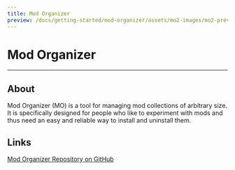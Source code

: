 ```yaml
---
title: Mod Organizer
preview: /docs/getting-started/mod-organizer/assets/mo2-images/mo2-preview.png
---
```


# Mod Organizer

___

## About

Mod Organizer (MO) is a tool for managing mod collections of arbitrary size. It is specifically designed for people who like to experiment with mods and thus need an easy and reliable way to install and uninstall them.

## Links

[Mod Organizer Repository on GitHub](https://github.com/ModOrganizer2/modorganizer)
